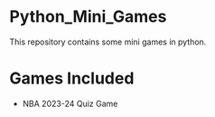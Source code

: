 # Python_Mini_Games
This repository contains some mini games in python. 

# Games Included
 - NBA 2023-24 Quiz Game
